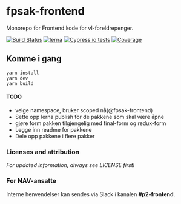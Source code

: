 # fpsak-frontend
Monorepo for Frontend kode for vl-foreldrepenger.

[![Build Status](https://travis-ci.org/navikt/fpsak-frontend.svg?branch=master)](https://travis-ci.org/navikt/fpsak-frontend)
[![lerna](https://img.shields.io/badge/maintained%20with-lerna-cc00ff.svg)](https://lernajs.io/)
[![Cypress.io tests](https://img.shields.io/badge/cypress.io-tests-green.svg?style=flat-square)](https://cypress.io)
[![Coverage](https://sonarcloud.io/api/project_badges/measure?project=navikt_fpsak-frontend&metric=coverage)](https://sonarcloud.io/api/project_badges/measure?project=navikt_fpsak-frontend&metric=coverage)


## Komme i gang
````
yarn install
yarn dev
yarn build
````

#### TODO

* velge namespace, bruker scoped nå(@fpsak-frontend)
* Sette opp lerna publish for de pakkene som skal være åpne
* gjøre form pakken tilgjengelig med final-form og redux-form
* Legge inn readme for pakkene
* Dele opp pakkene i flere pakker

### Licenses and attribution
*For updated information, always see LICENSE first!*

### For NAV-ansatte
Interne henvendelser kan sendes via Slack i kanalen **#p2-frontend**.
